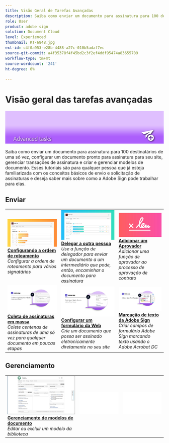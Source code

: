 ```yaml
---
title: Visão Geral de Tarefas Avançadas
description: Saiba como enviar um documento para assinatura para 100 destinatários de uma só vez, configurar um documento pronto para assinatura para seu site, gerenciar transações de assinatura e criar e gerenciar modelos de documento
role: User
product: adobe sign
solution: Document Cloud
level: Experienced
thumbnail: KT-6848.jpg
exl-id: c4f0a953-e28b-4488-a27c-010b5adaf7ec
source-git-commit: a4f35378f4f45bd2c3f2ef4ddf95474a83655709
workflow-type: tm+mt
source-wordcount: '241'
ht-degree: 0%

---
```


# Visão geral das tarefas avançadas

![Assinar imagem avançada](../assets/Hero-Advanced.png)

Saiba como enviar um documento para assinatura para 100 destinatários de uma só vez, configurar um documento pronto para assinatura para seu site, gerenciar transações de assinatura e criar e gerenciar modelos de documento. Esses tutoriais são para qualquer pessoa que já esteja familiarizada com os conceitos básicos de envio e solicitação de assinaturas e deseja saber mais sobre como a Adobe Sign pode trabalhar para elas.

## Enviar

<table style="table-layout:fixed">
<tr>
  <td>
    <a href="setting-up-routing.md">
      <img alt="Configurando a ordem de roteamento" src="../assets/Routing.png">
    </a>
    <div>
    <a href="setting-up-routing.md"><strong>Configurando a ordem de roteamento</strong></a>
    </div>
    <em>Configurar a ordem de roteamento para vários signatários</em>
    <br>
  </td>
  <td>
    <a href="delegate-signature.md">
      <img alt="Delegar a outra pessoa" src="../assets/Delegating.png" />
    </a>  
    <div>
    <a href="delegate-signature.md"><strong>Delegar a outra pessoa</strong></a>
    </div>
    <em>Use a função de delegador para enviar um documento a um intermediário que pode, então, encaminhar o documento para assinatura</em>
    <br>
  </td>
  <td>
    <a href="add-an-approver.md">
      <img alt="Adicionar um Aprovador" src="../assets/Approver.png" />
    </a>
    <div>
    <a href="add-an-approver.md"><strong>Adicionar um Aprovador</strong></a>
    </div>
    <em>Adicionar uma função de aprovador ao processo de aprovação de contrato</em>
    <br>
  </td>
</tr>
<tr>
  <td>
    <a href="megasign.md">
      <img alt="Coleta de assinaturas em massa" src="../assets/Megasign.png" />
    </a>
    <div>
    <a href="megasign.md"><strong>Coleta de assinaturas em massa</strong></a>
    </div>
    <em>Colete centenas de assinaturas de uma só vez para qualquer documento em poucas etapas</em>
    <br>
  </td>
  <td>
    <a href="webform.md">
      <img alt="Configurar um formulário da Web" src="../assets/Webform.png" />
    </a>
    <div>
    <a href="webform.md"><strong>Configurar um formulário da Web</strong></a>
    </div>
    <em>Crie um documento que possa ser assinado eletronicamente diretamente no seu site</em>
    <br>
  </td> 
  <td>
    <a href="adobe-sign-text-tagging.md">
      <img alt="Marcação de texto da Adobe Sign" src="../assets/Text-Tagging.png" />
  </a>
    <div>
    <a href="adobe-sign-text-tagging.md"><strong>Marcação de texto da Adobe Sign</strong></a>
    </div>
    <em>Criar campos de formulário Adobe Sign marcando texto usando o Adobe Acrobat DC</em>
    <br>
  </td> 
</table>

## Gerenciamento

<table style="table-layout:fixed">
<tr>
  <td>
    <a href="edit-a-template.md">
      <img alt="Gerenciamento de modelos de documento" src="../assets/ManageTemplate.png" />
    </a>
    <div>
    <a href="edit-a-template.md"><strong>Gerenciamento de modelos de documento</strong></a>
    </div>
    <em>Editar ou excluir um modelo da biblioteca</em>
    <br>
  </td>  
  <td>
    <img alt="Espaçador" src="../assets/Whitespacer.png" />
    <div>
    <br>
  </td>
  <td>
    <img alt="Espaçador" src="../assets/Whitespacer.png" />
    <div>
    <br>
  </td>
</tr>
</table>
